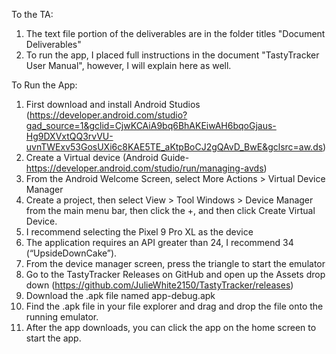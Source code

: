 To the TA:
  1. The text file portion of the deliverables are in the folder titles "Document Deliverables"
  2. To run the app, I placed full instructions in the document "TastyTracker User Manual", however, I will explain here as well.

To Run the App:
  1.	First download and install Android Studios (https://developer.android.com/studio?gad_source=1&gclid=CjwKCAiA9bq6BhAKEiwAH6bqoGjaus-Hg9DXVxtQQ3rvVU-uvnTWExv53GosUXi6c8KAE5TE_aKtpBoCJ2gQAvD_BwE&gclsrc=aw.ds)
  2.	Create a Virtual device (Android Guide- https://developer.android.com/studio/run/managing-avds)
  3.	From the Android Welcome Screen, select More Actions > Virtual Device Manager
  4.	Create a project, then select View > Tool Windows > Device Manager from the main menu bar,   then click the +, and then click Create Virtual Device.
  5.	I recommend selecting the Pixel 9 Pro XL as the device
  6.	The application requires an API greater than 24, I recommend 34 (“UpsideDownCake”).
  7.	From the device manager screen, press the triangle to start the emulator
  8. Go to the TastyTracker Releases on GitHub and open up the Assets drop down (https://github.com/JulieWhite2150/TastyTracker/releases)
  9. Download the .apk file named app-debug.apk
  10. Find the .apk file in your file explorer and drag and drop the file onto the running emulator.
  11. After the app downloads, you can click the app on the home screen to start the app.
